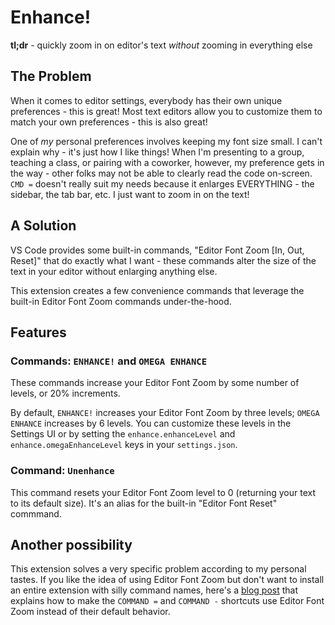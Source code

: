 # Enhance!

**tl;dr** - quickly zoom in on editor's text _without_ zooming in everything else

## The Problem
When it comes to editor settings, everybody has their own unique preferences - this is great! Most text editors allow you to customize them to match your own preferences - this is also great!

One of _my_ personal preferences involves keeping my font size small. I can't explain why - it's just how I like things! When I'm presenting to a group, teaching a class, or pairing with a coworker, however, my preference gets in the way - other folks may not be able to clearly read the code on-screen. `CMD =` doesn't really suit my needs because it enlarges EVERYTHING - the sidebar, the tab bar, etc. I just want to zoom in on the text!

## A Solution
VS Code provides some built-in commands, "Editor Font Zoom [In, Out, Reset]" that do exactly what I want - these commands alter the size of the text in your editor without enlarging anything else.

This extension creates a few convenience commands that leverage the built-in Editor Font Zoom commands under-the-hood.

## Features

### Commands: `ENHANCE!` and `OMEGA ENHANCE`

These commands increase your Editor Font Zoom by some number of levels, or 20% increments.

By default, `ENHANCE!` increases your Editor Font Zoom by three levels; `OMEGA ENHANCE` increases by 6 levels. You can customize these levels in the Settings UI or by setting the `enhance.enhanceLevel` and `enhance.omegaEnhanceLevel` keys in your `settings.json`.

### Command: `Unenhance`

This command resets your Editor Font Zoom level to 0 (returning your text to its default size). It's an alias for the built-in "Editor Font Reset" commmand.

## Another possibility

This extension solves a very specific problem according to my personal tastes. If you like the idea of using Editor Font Zoom but don't want to install an entire extension with silly command names, here's a [blog post](https://www.larryhudson.io/blog/2020/02/editor-font-zoom-vs-code/) that explains how to make the `COMMAND =` and `COMMAND -` shortcuts use Editor Font Zoom instead of their default behavior. 
